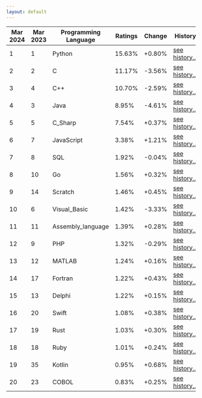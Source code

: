 ```yaml
---
layout: default
---
```

|Mar 2024|Mar 2023|Programming Language|Ratings|Change|History|
|----------|----------|-----------------------|---------|--------|---------|
|1|1|Python|15.63%|+0.80%|[see history...](Python.md)|
|2|2|C|11.17%|-3.56%|[see history...](C.md)|
|3|4|C++|10.70%|-2.59%|[see history...](C++.md)|
|4|3|Java|8.95%|-4.61%|[see history...](Java.md)|
|5|5|C_Sharp|7.54%|+0.37%|[see history...](C_Sharp.md)|
|6|7|JavaScript|3.38%|+1.21%|[see history...](JavaScript.md)|
|7|8|SQL|1.92%|-0.04%|[see history...](SQL.md)|
|8|10|Go|1.56%|+0.32%|[see history...](Go.md)|
|9|14|Scratch|1.46%|+0.45%|[see history...](Scratch.md)|
|10|6|Visual_Basic|1.42%|-3.33%|[see history...](Visual_Basic.md)|
|11|11|Assembly_language|1.39%|+0.28%|[see history...](Assembly_language.md)|
|12|9|PHP|1.32%|-0.29%|[see history...](PHP.md)|
|13|12|MATLAB|1.24%|+0.16%|[see history...](MATLAB.md)|
|14|17|Fortran|1.22%|+0.43%|[see history...](Fortran.md)|
|15|13|Delphi|1.22%|+0.15%|[see history...](Delphi.md)|
|16|20|Swift|1.08%|+0.38%|[see history...](Swift.md)|
|17|19|Rust|1.03%|+0.30%|[see history...](Rust.md)|
|18|18|Ruby|1.01%|+0.24%|[see history...](Ruby.md)|
|19|35|Kotlin|0.95%|+0.68%|[see history...](Kotlin.md)|
|20|23|COBOL|0.83%|+0.25%|[see history...](COBOL.md)|

